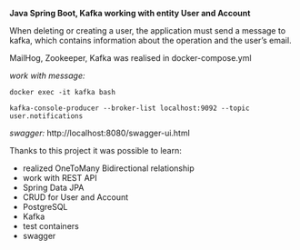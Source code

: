 **Java Spring Boot, Kafka working with entity User and Account**

When deleting or creating a user, the application must send a message to kafka, 
which contains information about the operation and the user’s email.

MailHog, Zookeeper, Kafka was realised in docker-compose.yml

*work with message:*

``docker exec -it kafka bash``

``kafka-console-producer --broker-list localhost:9092 --topic user.notifications``

*swagger:* http://localhost:8080/swagger-ui.html 

Thanks to this project it was possible to learn:

- realized OneToMany Bidirectional relationship
- work with REST API
- Spring Data JPA
- CRUD for User and Account
- PostgreSQL 
- Kafka
- test containers
- swagger



